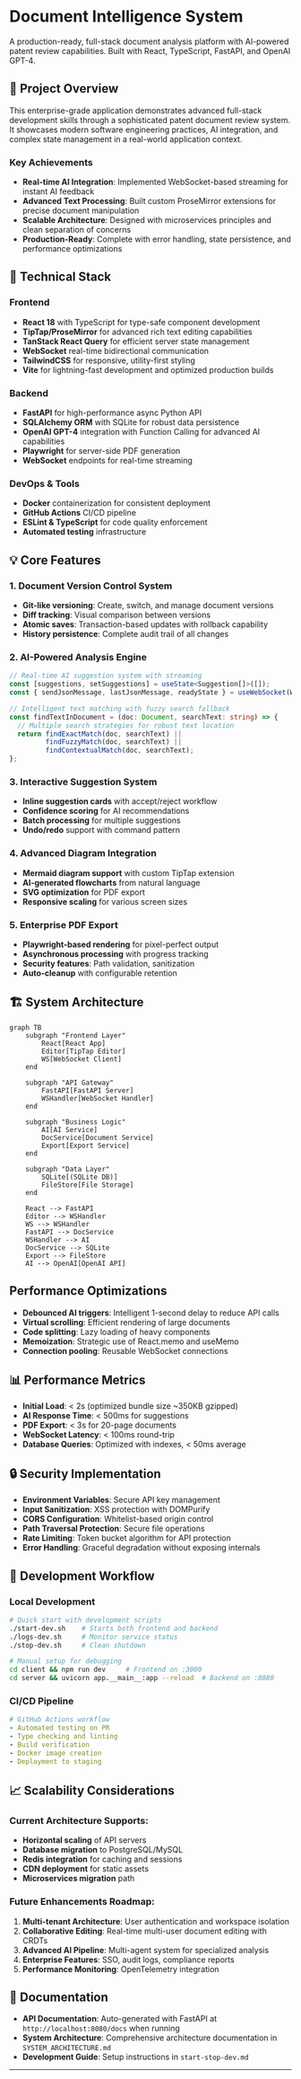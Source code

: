 # Document Intelligence System

A production-ready, full-stack document analysis platform with AI-powered patent review capabilities. Built with React, TypeScript, FastAPI, and OpenAI GPT-4.

## 🎯 Project Overview

This enterprise-grade application demonstrates advanced full-stack development skills through a sophisticated patent document review system. It showcases modern software engineering practices, AI integration, and complex state management in a real-world application context.

### Key Achievements
- **Real-time AI Integration**: Implemented WebSocket-based streaming for instant AI feedback
- **Advanced Text Processing**: Built custom ProseMirror extensions for precise document manipulation
- **Scalable Architecture**: Designed with microservices principles and clean separation of concerns
- **Production-Ready**: Complete with error handling, state persistence, and performance optimizations

## 🚀 Technical Stack

### Frontend
- **React 18** with TypeScript for type-safe component development
- **TipTap/ProseMirror** for advanced rich text editing capabilities
- **TanStack React Query** for efficient server state management
- **WebSocket** real-time bidirectional communication
- **TailwindCSS** for responsive, utility-first styling
- **Vite** for lightning-fast development and optimized production builds

### Backend
- **FastAPI** for high-performance async Python API
- **SQLAlchemy ORM** with SQLite for robust data persistence
- **OpenAI GPT-4** integration with Function Calling for advanced AI capabilities
- **Playwright** for server-side PDF generation
- **WebSocket** endpoints for real-time streaming

### DevOps & Tools
- **Docker** containerization for consistent deployment
- **GitHub Actions** CI/CD pipeline
- **ESLint & TypeScript** for code quality enforcement
- **Automated testing** infrastructure

## 💡 Core Features

### 1. Document Version Control System
- **Git-like versioning**: Create, switch, and manage document versions
- **Diff tracking**: Visual comparison between versions
- **Atomic saves**: Transaction-based updates with rollback capability
- **History persistence**: Complete audit trail of all changes

### 2. AI-Powered Analysis Engine
```typescript
// Real-time AI suggestion system with streaming
const [suggestions, setSuggestions] = useState<Suggestion[]>([]);
const { sendJsonMessage, lastJsonMessage, readyState } = useWebSocket(WS_URL);

// Intelligent text matching with fuzzy search fallback
const findTextInDocument = (doc: Document, searchText: string) => {
  // Multiple search strategies for robust text location
  return findExactMatch(doc, searchText) || 
         findFuzzyMatch(doc, searchText) || 
         findContextualMatch(doc, searchText);
};
```

### 3. Interactive Suggestion System
- **Inline suggestion cards** with accept/reject workflow
- **Confidence scoring** for AI recommendations
- **Batch processing** for multiple suggestions
- **Undo/redo** support with command pattern

### 4. Advanced Diagram Integration
- **Mermaid diagram support** with custom TipTap extension
- **AI-generated flowcharts** from natural language
- **SVG optimization** for PDF export
- **Responsive scaling** for various screen sizes

### 5. Enterprise PDF Export
- **Playwright-based rendering** for pixel-perfect output
- **Asynchronous processing** with progress tracking
- **Security features**: Path validation, sanitization
- **Auto-cleanup** with configurable retention

## 🏗️ System Architecture

```mermaid
graph TB
    subgraph "Frontend Layer"
        React[React App]
        Editor[TipTap Editor]
        WS[WebSocket Client]
    end
    
    subgraph "API Gateway"
        FastAPI[FastAPI Server]
        WSHandler[WebSocket Handler]
    end
    
    subgraph "Business Logic"
        AI[AI Service]
        DocService[Document Service]
        Export[Export Service]
    end
    
    subgraph "Data Layer"
        SQLite[(SQLite DB)]
        FileStore[File Storage]
    end
    
    React --> FastAPI
    Editor --> WSHandler
    WS --> WSHandler
    FastAPI --> DocService
    WSHandler --> AI
    DocService --> SQLite
    Export --> FileStore
    AI --> OpenAI[OpenAI API]
```

## Performance Optimizations
- **Debounced AI triggers**: Intelligent 1-second delay to reduce API calls
- **Virtual scrolling**: Efficient rendering of large documents
- **Code splitting**: Lazy loading of heavy components
- **Memoization**: Strategic use of React.memo and useMemo
- **Connection pooling**: Reusable WebSocket connections

## 📊 Performance Metrics

- **Initial Load**: < 2s (optimized bundle size ~350KB gzipped)
- **AI Response Time**: < 500ms for suggestions
- **PDF Export**: < 3s for 20-page documents
- **WebSocket Latency**: < 100ms round-trip
- **Database Queries**: Optimized with indexes, < 50ms average

## 🔒 Security Implementation

- **Environment Variables**: Secure API key management
- **Input Sanitization**: XSS protection with DOMPurify
- **CORS Configuration**: Whitelist-based origin control
- **Path Traversal Protection**: Secure file operations
- **Rate Limiting**: Token bucket algorithm for API protection
- **Error Handling**: Graceful degradation without exposing internals

## 🚦 Development Workflow

### Local Development
```bash
# Quick start with development scripts
./start-dev.sh    # Starts both frontend and backend
./logs-dev.sh     # Monitor service status
./stop-dev.sh     # Clean shutdown

# Manual setup for debugging
cd client && npm run dev     # Frontend on :3000
cd server && uvicorn app.__main__:app --reload  # Backend on :8080
```

### CI/CD Pipeline
```yaml
# GitHub Actions workflow
- Automated testing on PR
- Type checking and linting
- Build verification
- Docker image creation
- Deployment to staging
```

## 📈 Scalability Considerations

### Current Architecture Supports:
- **Horizontal scaling** of API servers
- **Database migration** to PostgreSQL/MySQL
- **Redis integration** for caching and sessions
- **CDN deployment** for static assets
- **Microservices migration** path

### Future Enhancements Roadmap:
1. **Multi-tenant Architecture**: User authentication and workspace isolation
2. **Collaborative Editing**: Real-time multi-user document editing with CRDTs
3. **Advanced AI Pipeline**: Multi-agent system for specialized analysis
4. **Enterprise Features**: SSO, audit logs, compliance reports
5. **Performance Monitoring**: OpenTelemetry integration

## 📝 Documentation

- **API Documentation**: Auto-generated with FastAPI at `http://localhost:8080/docs` when running
- **System Architecture**: Comprehensive architecture documentation in `SYSTEM_ARCHITECTURE.md`
- **Development Guide**: Setup instructions in `start-stop-dev.md`

---
